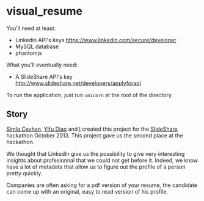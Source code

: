 visual_resume
=============

You'll need at least: 

- Linkedin API's keys https://www.linkedin.com/secure/developer
- MySQL database
- phantomjs

What you'll eventually need:

- A SlideShare API's key http://www.slideshare.net/developers/applyforapi

To run the application, just run `unicorn` at the root of the directory.

Story
-----

[Simla Ceyhan](www.linkedin.com/in/simla), [Yifu Diao](http://www.linkedin.com/in/yifudiao) and [I](http://www.linkedin.com/in/sylvainkalache) created this project for the [SlideShare](http://www.slideshare.net/) hackathon October 2013. This project gave us the second place at the hackathon.

We thought that LinkedIn give us the possibility to give very interesting insights about profesionnal that we could not get before it. Indeed, we know have a lot of metadata that allow us to figure out the profile of a person pretty quickly.

Companies are often asking for a pdf version of your resume, the candidate can come up with an original, easy to read version of his profile.
